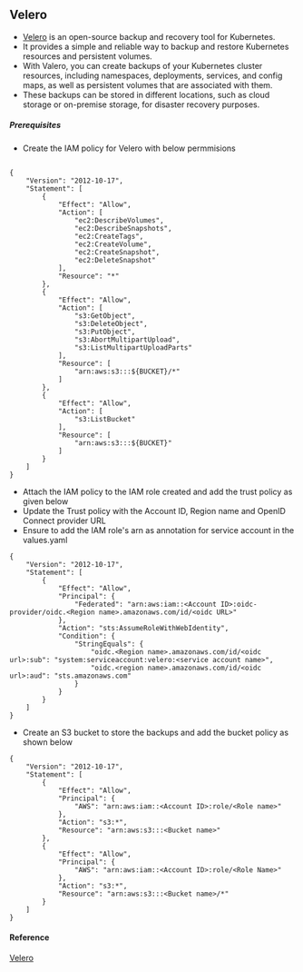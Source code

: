 ## Velero
- [Velero](https://aws.amazon.com/blogs/containers/backup-and-restore-your-amazon-eks-cluster-resources-using-velero/) is an open-source backup and recovery tool for Kubernetes.
- It provides a simple and reliable way to backup and restore Kubernetes resources and persistent volumes.
- With Valero, you can create backups of your Kubernetes cluster resources, including namespaces, deployments, services, and config maps, as well as persistent volumes that are associated with them. 
- These backups can be stored in different locations, such as cloud storage or on-premise storage, for disaster recovery purposes.

##### Prerequisites

- Create the IAM policy for Velero with below permmisions
```
					
{
    "Version": "2012-10-17",
    "Statement": [
        {
            "Effect": "Allow",
            "Action": [
                "ec2:DescribeVolumes",
                "ec2:DescribeSnapshots",
                "ec2:CreateTags",
                "ec2:CreateVolume",
                "ec2:CreateSnapshot",
                "ec2:DeleteSnapshot"
            ],
            "Resource": "*"
        },
        {
            "Effect": "Allow",
            "Action": [
                "s3:GetObject",
                "s3:DeleteObject",
                "s3:PutObject",
                "s3:AbortMultipartUpload",
                "s3:ListMultipartUploadParts"
            ],
            "Resource": [
                "arn:aws:s3:::${BUCKET}/*"
            ]
        },
        {
            "Effect": "Allow",
            "Action": [
                "s3:ListBucket"
            ],
            "Resource": [
                "arn:aws:s3:::${BUCKET}"
            ]
        }
    ]
}
```

- Attach the IAM policy to the IAM role created and add the trust policy as given below
- Update the Trust policy with the Account ID, Region name and OpenID Connect provider URL
- Ensure to add the IAM role's arn as annotation for service account in the values.yaml

```
{
    "Version": "2012-10-17",
    "Statement": [
        {
            "Effect": "Allow",
            "Principal": {
                "Federated": "arn:aws:iam::<Account ID>:oidc-provider/oidc.<Region name>.amazonaws.com/id/<oidc URL>"
            },
            "Action": "sts:AssumeRoleWithWebIdentity",
            "Condition": {
                "StringEquals": {
                    "oidc.<Region name>.amazonaws.com/id/<oidc url>:sub": "system:serviceaccount:velero:<service account name>",
                    "oidc.<region name>.amazonaws.com/id/<oidc url>:aud": "sts.amazonaws.com"
                }
            }
        }
    ]
}
```
- Create an S3 bucket to store the backups and add the bucket policy as shown below

```
{
    "Version": "2012-10-17",
    "Statement": [
        {
            "Effect": "Allow",
            "Principal": {
                "AWS": "arn:aws:iam::<Account ID>:role/<Role name>"
            },
            "Action": "s3:*",
            "Resource": "arn:aws:s3:::<Bucket name>"
        },
        {
            "Effect": "Allow",
            "Principal": {
                "AWS": "arn:aws:iam::<Account ID>:role/<Role Name>"
            },
            "Action": "s3:*",
            "Resource": "arn:aws:s3:::<Bucket name>/*"
        }
    ]
}
```

#### Reference
[Velero](https://github.com/vmware-tanzu/velero)



